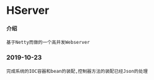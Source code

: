 # HServer

#### 介绍
    基于Netty而做的一个高并发Webserver

### 2019-10-23
    完成系统的IOC容器和bean的装配,控制器方法的装配已经Json的处理
    